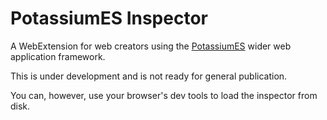 # PotassiumES Inspector

A WebExtension for web creators using the [PotassiumES](https://potassiumes.org/) wider web application framework.

This is under development and is not ready for general publication.

You can, however, use your browser's dev tools to load the inspector from disk.

